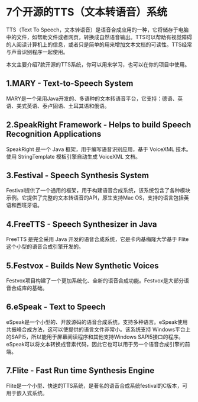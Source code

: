 # 7个开源的TTS（文本转语音）系统





TTS（Text To Speech，文本转语音）是语音合成应用的一种，它将储存于电脑中的文件，如帮助文件或者网页，转换成自然语音输出。TTS可以帮助有视觉障碍的人阅读计算机上的信息，或者只是简单的用来增加文本文档的可读性。TTS经常与声音识别程序一起使用。

本文主要介绍7款开源的TTS系统，你可以用来学习，也可以在你的项目中使用。 

## 1.MARY - Text-to-Speech System

MARY是一个采用Java开发的、多语种的文本转语音平台，它支持：德语、英语、美式英语、泰卢固语、土耳其语和俄语。

## 2.SpeakRight Framework - Helps to build Speech Recognition Applications

SpeakRight 是一个 Java 框架，用于编写语音识别应用，基于 VoiceXML 技术。使用 StringTemplate 模板引擎自动生成 VoiceXML 文档。

## 3.Festival - Speech Synthesis System

Festival提供了一个通用的框架，用于构建语音合成系统，该系统包含了各种模块示例。它提供了完整的文本转语音的API，原生支持Mac OS，支持的语言包括英语和西班牙语。

## 4.FreeTTS - Speech Synthesizer in Java

FreeTTS 是完全采用 Java 开发的语音合成系统，它是卡内基梅隆大学基于 Flite 这个小型的语音合成引擎开发的。

## 5.Festvox - Builds New Synthetic Voices

Festvox项目构建了一个更加系统化、全新的语音合成功能。Festvox是大部分语音合成库的基础。

## 6.eSpeak - Text to Speech 

eSpeak是一个小型的、开放源码的语音合成系统，支持多种语言。eSpeak使用共振峰合成方法，这可以使提供的语言文件非常小。该系统支持 Windows平台上的SAPI5，所以能用于屏幕阅读程序和其他支持Windows SAPI5接口的程序。eSpeak可以将文本转换成音素代码，因此它也可以用于另一个语音合成引擎的前端。

## 7.Flite - Fast Run time Synthesis Engine

Flite是一个小型、快速的TTS系统，是著名的语音合成系统festival的C版本，可用于嵌入式系统。

